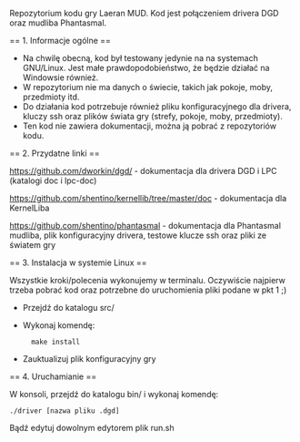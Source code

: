 Repozytorium kodu gry Laeran MUD. Kod jest połączeniem drivera DGD oraz mudliba Phantasmal.

== 1. Informacje ogólne ==

* Na chwilę obecną, kod był testowany jedynie na na systemach GNU/Linux. Jest małe prawdopodobieństwo, że będzie działać na Windowsie również.
* W repozytorium nie ma danych o świecie, takich jak pokoje, moby, przedmioty itd.
* Do działania kod potrzebuje również pliku konfiguracyjnego dla drivera, kluczy ssh oraz plików świata gry (strefy, pokoje, moby, przedmioty).
* Ten kod nie zawiera dokumentacji, można ją pobrać z repozytoriów kodu.

== 2. Przydatne linki ==

https://github.com/dworkin/dgd/ - dokumentacja dla drivera DGD i LPC (katalogi doc i lpc-doc)

https://github.com/shentino/kernellib/tree/master/doc - dokumentacja dla KernelLiba

https://github.com/shentino/phantasmal - dokumentacja dla Phantasmal mudliba, plik konfiguracyjny drivera, testowe klucze ssh oraz pliki ze światem gry

== 3. Instalacja w systemie Linux ==

Wszystkie kroki/polecenia wykonujemy w terminalu. Oczywiście najpierw trzeba pobrać kod oraz potrzebne do uruchomienia pliki podane w pkt 1 ;)

* Przejdź do katalogu src/
* Wykonaj komendę:

		make install

* Zauktualizuj plik konfiguracyjny gry

== 4. Uruchamianie ==

W konsoli, przejdź do katalogu bin/ i wykonaj komendę:

	./driver [nazwa pliku .dgd]

Bądź edytuj dowolnym edytorem plik   run.sh   
